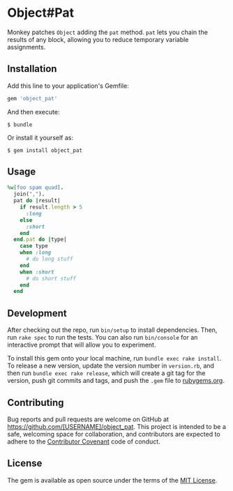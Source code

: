 # Object#Pat

Monkey patches `Object` adding the `pat` method.
`pat` lets you chain the results of any block, allowing you to reduce temporary variable assignments.

## Installation

Add this line to your application's Gemfile:

```ruby
gem 'object_pat'
```

And then execute:

    $ bundle

Or install it yourself as:

    $ gem install object_pat

## Usage

```ruby
%w[foo spam quad].
  join(",").
  pat do |result|
    if result.length > 5
      :long
    else
      :short
    end
  end.pat do |type|
    case type
    when :long
      # do long stuff
    end
    when :short
      # do short stuff
    end
  end
```

## Development

After checking out the repo, run `bin/setup` to install dependencies. Then, run `rake spec` to run the tests. You can also run `bin/console` for an interactive prompt that will allow you to experiment.

To install this gem onto your local machine, run `bundle exec rake install`. To release a new version, update the version number in `version.rb`, and then run `bundle exec rake release`, which will create a git tag for the version, push git commits and tags, and push the `.gem` file to [rubygems.org](https://rubygems.org).

## Contributing

Bug reports and pull requests are welcome on GitHub at https://github.com/[USERNAME]/object_pat. This project is intended to be a safe, welcoming space for collaboration, and contributors are expected to adhere to the [Contributor Covenant](contributor-covenant.org) code of conduct.


## License

The gem is available as open source under the terms of the [MIT License](http://opensource.org/licenses/MIT).
